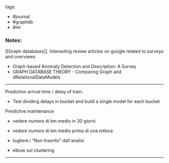 tags: 
- #journal 
- #graphdb
- #ml


### Notes:

[[Graph databases]]. Interesting review articles on google related to surveys and overviews
- Graph-based Anomaly Detection and Description: A Survey
- GRAPH DATABASE THEORY - Comparing Graph and dRelationalDataModels
--- 

Prediction arrival time / delay of train. 
- Test dividing delays in bucket and build a single model for each bucket

Predictive maintenance
- vedere numero di km medio in 30 giorni
- vedere numero di km medio prima di una rottura

- togliere i "Non Inserito" dall'analisi
- elbow sul clustering

---

